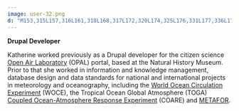 ```yaml
---
image: user-32.png
d: "M153,315L157,316L161,318L168,317L172,320L174,325L176,331L177,336L175,340L175,346L177,348L177,351L175,357L173,359L172,363L170,364L169,368L166,371L166,375L168,377L175,381L183,384L195,388L199,392L203,400L207,417L211,433L214,446L216,457L215,465L214,470L209,479L206,486L200,488L200,496L200,501L198,504L198,512L200,527L199,534L197,549L194,565L194,577L192,592L189,601L185,611L180,617L168,621L159,620L151,617L145,621L147,625L149,633L149,636L149,639L146,641L146,646L145,650L139,652L130,653L125,652L121,652L120,646L121,640L124,633L128,627L127,622L128,618L130,614L130,610L127,609L121,608L116,606L111,603L106,600L104,596L101,594L96,596L92,596L84,599L77,600L71,599L70,595L76,588L83,583L89,578L95,576L99,575L107,568L111,563L117,562L120,566L122,564L120,558L117,554L116,547L116,542L118,539L117,537L116,536L114,531L109,524L108,521L106,519L105,514L103,509L101,508L103,492L97,480L105,400L104,399L108,395L118,389L123,386L130,383L135,381L137,380L138,377L138,373L140,370L140,367L138,365L138,362L135,361L131,356L129,352L130,350L132,349L132,346L131,339L130,331L131,326L137,320L144,317L151,315L152,316"
---
```


**Drupal Developer**

Katherine worked previously as a Drupal developer for the citizen science [Open Air Laboratory](www.opalexplorenature.org) (OPAL) portal, based at the Natural History Museum. Prior to that she worked in information and knowledge management, database design and data standards for national and international projects in meteorology and oceanography, including the [World Ocean Circulation Experiment](http://en.wikipedia.org/wiki/World_Ocean_Circulation_Experiment) (WOCE), the Tropical Ocean Global Atmosphere (TOGA) [Coupled Ocean-Atmosphere Response Experiment](http://www.ncdc.noaa.gov/oa/coare/index.html) (COARE) and [METAFOR](http://en.wikipedia.org/wiki/METAFOR).